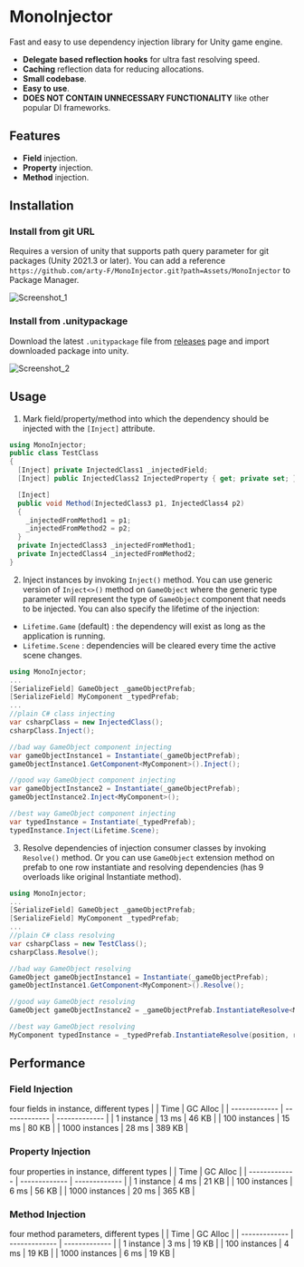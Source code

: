 # MonoInjector

Fast and easy to use dependency injection library for Unity game engine.

- **Delegate based reflection hooks** for ultra fast resolving speed.
- **Caching** reflection data for reducing allocations.
- **Small codebase**.
- **Easy to use**.
- **DOES NOT CONTAIN UNNECESSARY FUNCTIONALITY** like other popular DI frameworks.

## Features

- **Field** injection.
- **Property** injection.
- **Method** injection.

## Installation

### Install from git URL

Requires a version of unity that supports path query parameter for git packages (Unity 2021.3 or later). You can add a reference `https://github.com/arty-F/MonoInjector.git?path=Assets/MonoInjector` to Package Manager.

![Screenshot_1](https://github.com/arty-F/MonoInjector/assets/49113047/0a65d9e3-89f2-44ed-8232-713660590d6f)

### Install from .unitypackage

Download the latest `.unitypackage` file from [releases](https://github.com/arty-F/MonoInjector/releases) page and import downloaded package into unity.

![Screenshot_2](https://github.com/arty-F/MonoInjector/assets/49113047/4bb02ea9-bd94-4ab4-8d73-54a64661e2d8)

## Usage

1. Mark field/property/method into which the dependency should be injected with the `[Inject]` attribute.
```csharp
using MonoInjector;
public class TestClass
{
  [Inject] private InjectedClass1 _injectedField;
  [Inject] public InjectedClass2 InjectedProperty { get; private set; }

  [Inject]
  public void Method(InjectedClass3 p1, InjectedClass4 p2)
  {
    _injectedFromMethod1 = p1;
    _injectedFromMethod2 = p2;
  }
  private InjectedClass3 _injectedFromMethod1;
  private InjectedClass4 _injectedFromMethod2;
}
```

2. Inject instances by invoking `Inject()` method. You can use generic version of `Inject<>()` method on `GameObject` where the generic type parameter will represent the type of `GameObject` component that needs to be injected. You can also specify the lifetime of the injection:
- `Lifetime.Game` (default) : the dependency will exist as long as the application is running.
- `Lifetime.Scene` : dependencies will be cleared every time the active scene changes.
```csharp
using MonoInjector;
...
[SerializeField] GameObject _gameObjectPrefab;
[SerializeField] MyComponent _typedPrefab;
...
//plain C# class injecting
var csharpClass = new InjectedClass();
csharpClass.Inject();

//bad way GameObject component injecting
var gameObjectInstance1 = Instantiate(_gameObjectPrefab);
gameObjectInstance1.GetComponent<MyComponent>().Inject();

//good way GameObject component injecting
var gameObjectInstance2 = Instantiate(_gameObjectPrefab);
gameObjectInstance2.Inject<MyComponent>();

//best way GameObject component injecting
var typedInstance = Instantiate(_typedPrefab);
typedInstance.Inject(Lifetime.Scene);
```

3. Resolve dependencies of injection consumer classes by invoking `Resolve()` method. Or you can use `GameObject` extension method on prefab to one row instantiate and resolving dependencies (has 9 overloads like original Instantiate method).
```csharp
using MonoInjector;
...
[SerializeField] GameObject _gameObjectPrefab;
[SerializeField] MyComponent _typedPrefab;
...
//plain C# class resolving
var csharpClass = new TestClass();
csharpClass.Resolve();

//bad way GameObject resolving
GameObject gameObjectInstance1 = Instantiate(_gameObjectPrefab);
gameObjectInstance1.GetComponent<MyComponent>().Resolve();

//good way GameObject resolving
GameObject gameObjectInstance2 = _gameObjectPrefab.InstantiateResolve<MyComponent>();

//best way GameObject resolving
MyComponent typedInstance = _typedPrefab.InstantiateResolve(position, rotation);
```

## Performance

### Field Injection

four fields in instance, different types
| | Time | GC Alloc |
| ------------- | ------------- | ------------- |
| 1 instance  | 13 ms  | 46 KB  |
| 100 instances  | 15 ms  | 80 KB  |
| 1000 instances  | 28 ms  | 389 KB  |

### Property Injection

four properties in instance, different types
| | Time | GC Alloc |
| ------------- | ------------- | ------------- |
| 1 instance  | 4 ms  | 21 KB  |
| 100 instances  | 6 ms  | 56 KB  |
| 1000 instances  | 20 ms  | 365 KB  |

### Method Injection

four method parameters, different types
| | Time | GC Alloc |
| ------------- | ------------- | ------------- |
| 1 instance  | 3 ms  | 19 KB  |
| 100 instances  | 4 ms  | 19 KB  |
| 1000 instances  | 6 ms  | 19 KB  |
